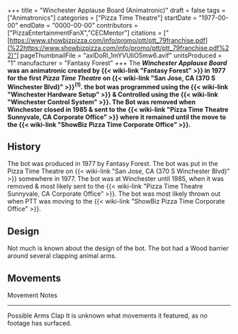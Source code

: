 +++
title = "Winchester Applause Board (Animatronic)"
draft = false
tags = ["Animatronics"]
categories = ["Pizza Time Theatre"]
startDate = "1977-00-00"
endDate = "0000-00-00"
contributors = ["PizzaEntertainmentFanX","CECMentor"]
citations = ["[https://www.showbizpizza.com/info/promo/ptt/ptt_79franchise.pdf](%22https://www.showbizpizza.com/info/promo/ptt/ptt_79franchise.pdf%22)"]
pageThumbnailFile = "axlDoRl_1mYVUIiO5mw6.avif"
unitsProduced = "1"
manufacturer = "Fantasy Forest"
+++
The ***Winchester Applause Board* was an animatronic created by {{< wiki-link "Fantasy Forest" >}} in 1977 for the first *Pizza Time Theatre* on {{< wiki-link "San Jose, CA (370 S Winchester Blvd)" >}}<sup>(1)</sup>. the bot was programmed using the {{< wiki-link "Winchester Hardware Setup" >}} & Controlled using the {{< wiki-link "Winchester Control System" >}}.
The Bot was removed when Winchester closed in 1985 & sent to the {{< wiki-link "Pizza Time Theatre Sunnyvale, CA Corporate Office" >}} where it remained until the move to the {{< wiki-link "ShowBiz Pizza Time Corporate Office" >}}.**

## History

The bot was produced in 1977 by Fantasy Forest. The bot was put in the Pizza Time Theatre on {{< wiki-link "San Jose, CA (370 S Winchester Blvd)" >}} somewhere in 1977. The bot was at Winchester until 1985, when it was removed & most likely sent to the {{< wiki-link "Pizza Time Theatre Sunnyvale, CA Corporate Office" >}}. The bot was most likely thrown out when PTT was moving to the {{< wiki-link "ShowBiz Pizza Time Corporate Office" >}}.

## Design

Not much is known about the design of the bot. The bot had a Wood barrier around several clapping animal arms.

## Movements

  Movement             Notes
  -------------------- -----------------------------------------------------------------------
  Possible Arms Clap   It is unknown what movements it featured, as no footage has surfaced.
